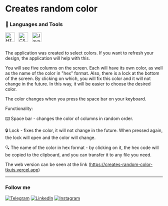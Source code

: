 # Creates random color

### 🧰 Languages and Tools <br>

<img align="left" alt="HTML5" width="30px" style="padding-right:10px; " src="https://cdn.jsdelivr.net/gh/devicons/devicon/icons/html5/html5-original.svg"/>
<img align="left" alt="CSS3" width="30px" style="padding-right:10px;" src="https://cdn.jsdelivr.net/gh/devicons/devicon/icons/css3/css3-original.svg"/>
<img align="left" alt="JavaScript" width="30px" style="padding-right:10px;" src="https://cdn.jsdelivr.net/gh/devicons/devicon/icons/javascript/javascript-original.svg"/>

<br />

#

The application was created to select colors. 
If you want to refresh your design, the application will help with this.

You will see five columns on the screen. Each will have its own color, as well as the name of the color in "hex" format. Also, there is a lock at the bottom of the screen. By clicking on which, you will fix this color and it will not change in the future. In this way, it will be easier to choose the desired color.

The color changes when you press the space bar on your keyboard.

Functionality:

⌨️ Space bar - changes the color of columns in random order.

🔒 Lock - fixes the color, it will not change in the future. When pressed again, the lock will open and the color will change.

🔍 The name of the color in hex format - by clicking on it, the hex code will be copied to the clipboard, and you can transfer it to any file you need.


The web version can be seen at the link (https://creates-random-color-tkuts.vercel.app)

___
### Follow me
[![Telegram](https://img.shields.io/badge/-Telegram-090909?style=for-the-badge&logo=telegram&logoColor=27A0D9)](https://t.me//tkuts)
[![LinkedIn](https://img.shields.io/badge/-LinkedIn-090909?style=for-the-badge&logo=LinkedIn&logoColor=007BB6)](https://www.linkedin.com/in/tkuts)
[![Instagram](https://img.shields.io/badge/-Instagram-090909?style=for-the-badge&logo=instagram&logoColor=B4068E)](https://www.instagram.com/t.kuts)
